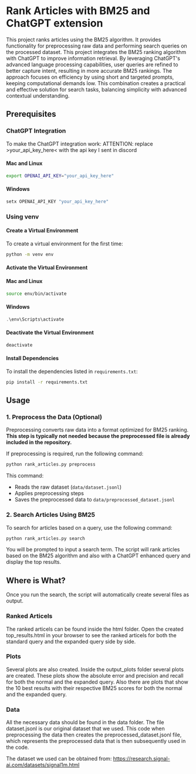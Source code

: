 # Rank Articles with BM25 and ChatGPT extension

This project ranks articles using the BM25 algorithm. It provides functionality for preprocessing raw data and performing search queries on the processed dataset. This project integrates the BM25 ranking algorithm with ChatGPT to improve information retrieval. By leveraging ChatGPT's advanced language processing capabilities, user queries are refined to better capture intent, resulting in more accurate BM25 rankings. The approach focuses on efficiency by using short and targeted prompts, keeping computational demands low. This combination creates a practical and effective solution for search tasks, balancing simplicity with advanced contextual understanding.

## Prerequisites

### ChatGPT Integration
To make the ChatGPT integration work:
ATTENTION: replace >your_api_key_here< with the api key I sent in discord
#### Mac and Linux
```bash
export OPENAI_API_KEY="your_api_key_here"
```

#### Windows
```powershell
setx OPENAI_API_KEY "your_api_key_here"
```

### Using venv

#### Create a Virtual Environment
To create a virtual environment for the first time:

```bash
python -m venv env
```

#### Activate the Virtual Environment

#### Mac and Linux
  ```bash
  source env/bin/activate
  ```

#### Windows
  ```powershell
  .\env\Scripts\activate
  ```

#### Deactivate the Virtual Environment
```bash
deactivate
```

#### Install Dependencies
To install the dependencies listed in `requirements.txt`:
```bash
pip install -r requirements.txt
```

## Usage

### 1. Preprocess the Data (Optional)

Preprocessing converts raw data into a format optimized for BM25 ranking. **This step is typically not needed because the preprocessed file is already included in the repository.**

If preprocessing is required, run the following command:

```bash
python rank_articles.py preprocess
```

This command:
- Reads the raw dataset (`data/dataset.jsonl`)
- Applies preprocessing steps
- Saves the preprocessed data to `data/preprocessed_dataset.jsonl`

### 2. Search Articles Using BM25

To search for articles based on a query, use the following command:

```bash
python rank_articles.py search
```

You will be prompted to input a search term. The script will rank articles based on the BM25 algorithm and also with a ChatGPT enhanced query and display the top results.

## Where is What?
Once you run the search, the script will automatically create several files as output. 

### Ranked Articels
The ranked articels can be found inside the html folder. Open the created top_results.html in your browser to see the ranked articels for both the standard query and the expanded query side by side.

### Plots
Several plots are also created. Inside the output_plots folder several plots are created. These plots show the absolute error and precision and recall for both the normal and the expanded query. Also there are plots that show the 10 best results with their respective BM25 scores for both the normal and the expanded query.

### Data
All the necessary data should be found in the data folder. The file dataset.jsonl is our original dataset that we used. This code when preprocessing the data then creates the preprocessed_dataset.jsonl file, which represents the preprocessed data that is then subsequently used in the code.

The dataset we used can be obtained from: https://research.signal-ai.com/datasets/signal1m.html